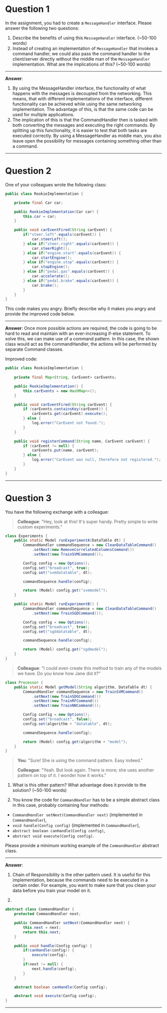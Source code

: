 # Question 1

In the assignment, you had to create a `MessageHandler` interface. Please answer the following two questions:

1. Describe the benefits of using this `MessageHandler` interface. (~50-100 words)
2. Instead of creating an implementation of `MessageHandler` that invokes a command handler, we could also pass the command handler to the client/server directly without the middle man of the `MessageHandler` implementation. What are the implications of this? (~50-100 words)

___

**Answer**:
1. By using the MessageHandler interface, the functionality of what happens with the messages is decoupled from the networking. This means, that with different implementations of the interface, different functionality can be achieved while using the same networking implementation. The advantage of this, is that the same code can be used for multiple applications.
2. The implication of this is that the CommandHandler then is tasked with both converting the messages and executing the right commands. By splitting up this functionality, it is easier to test that both tasks are executed correctly. By using a MessageHandler as middle man, you also leave open the possibility for messages containing something other than a command.
___

# Question 2

One of your colleagues wrote the following class:

```java
public class RookieImplementation {

    private final Car car;

    public RookieImplementation(Car car) {
        this.car = car;
    }

    public void carEventFired(String carEvent) {
        if("steer.left".equals(carEvent)) {
            car.steerLeft();
        } else if("steer.right".equals(carEvent)) {
            car.steerRight();
        } else if("engine.start".equals(carEvent)) {
            car.startEngine();
        } else if("engine.stop".equals(carEvent)) {
            car.stopEngine();
        } else if("pedal.gas".equals(carEvent)) {
            car.accelerate();
        } else if("pedal.brake".equals(carEvent)) {
            car.brake();
        }
    }
}
```

This code makes you angry. Briefly describe why it makes you angry and provide the improved code below.

___

**Answer**:
Once more possible actions are required, the code is going to be hard to read and maintain with an ever-increasing if-else statement. To solve this, we can make use of a command pattern. In this case, the shown class would act as the commandHandler, the actions will be performed by separate Command classes.

Improved code:

```java
public class RookieImplementation {
    
    private final Map<String, CarEvent> carEvents;

    public RookieImplementation() {
        this.carEvents = new HashMap<>();
    }

    public void carEventFired(String carEvent) {
		if (carEvents.containsKey(carEvent)) {
			carEvents.get(carEvent).execute();
		} else {
			log.error("CarEvent not found.");
		}
    }

	public void registerCommand(String name, CarEvent carEvent) {
		if (carEvent != null) {
			carEvents.put(name, carEvent);
		} else {
			log.error("CarEvent was null, therefore not registered.");
		}
	}
}
```
___

# Question 3

You have the following exchange with a colleague:

> **Colleague**: "Hey, look at this! It's super handy. Pretty simple to write custom experiments."

```java
class Experiments {
    public static Model runExperimentA(DataTable dt) {
        CommandHandler commandSequence = new CleanDataTableCommand()
            .setNext(new RemoveCorrelatedColumnsCommand())
            .setNext(new TrainSVMCommand());

        Config config = new Options();
        config.set("broadcast", true);
        config.set("svmdatatable", dt);

        commandSequence.handle(config);

        return (Model) config.get("svmmodel");
    }

    public static Model runExperimentB() {
        CommandHandler commandSequence = new CleanDataTableCommand()
            .setNext(new TrainSGDCommand());

        Config config = new Options();
        config.set("broadcast", true);
        config.set("sgddatatable", dt);

        commandSequence.handle(config);

        return (Model) config.get("sgdmodel");
    }
}
```

> **Colleague**: "I could even create this method to train any of the models we have. Do you know how Jane did it?"

```java
class Processor {
    public static Model getModel(String algorithm, DataTable dt) {
        CommandHandler commandSequence = new TrainSVMCommand()
            .setNext(new TrainSDGCommand())
            .setNext(new TrainRFCommand())
            .setNext(new TrainNNCommand());

        Config config = new Options();
        config.set("broadcast", false);
        config.set(algorithm + "datatable", dt);

        commandSequence.handle(config);

        return (Model) config.get(algorithm + "model");
    }
}
```

> **You**: "Sure! She is using the command pattern. Easy indeed."
>
> **Colleague**: "Yeah. But look again. There is more; she uses another pattern on top of it. I wonder how it works."

1. What is this other pattern? What advantage does it provide to the solution? (~50-100 words)

2. You know the code for `CommandHandler` has to be a simple abstract class in this case, probably containing four methods:
- `CommandHandler setNext(CommandHandler next)` (implemented in `CommandHandler`),
- `void handle(Config config)` (implemented in `CommandHandler`),
- `abstract boolean canHandle(Config config)`,
- `abstract void execute(Config config)`.

Please provide a minimum working example of the `CommandHandler` abstract class.

___

**Answer**:

1. Chain of Responsibility is the other pattern used. It is useful for this implementation, because the commands need to be executed in a certain order. For example, you want to make sure that you clean your data before you train your model on it.

2. 
```java
abstract class CommandHandler {
    protected CommandHandler next;

    public CommandHandler setNext(CommandHandler next) {
        this.next = next;
        return this.next;
    }

    public void handle(Config config) {
        if(canHandle(config)) {
            execute(config);
        }
        if(next != null) {
            next.handle(config);
        }
    }

    abstract boolean canHandle(Config config);

    abstract void execute(Config config);
}
```
___
